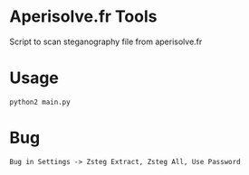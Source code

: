 # Aperisolve.fr Tools
Script to scan steganography file from aperisolve.fr
# Usage
```python2 main.py```
# Bug 
```Bug in Settings -> Zsteg Extract, Zsteg All, Use Password```

